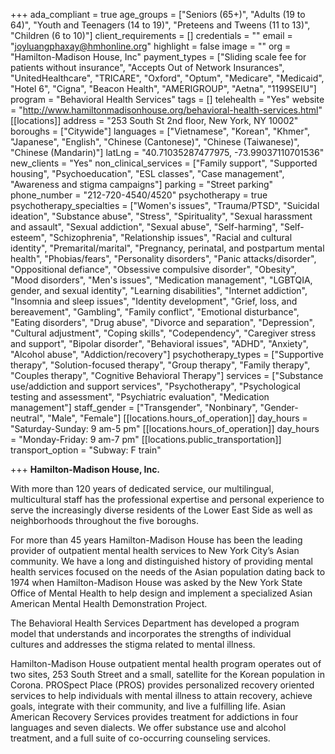 +++
ada_compliant = true
age_groups = ["Seniors (65+)", "Adults (19 to 64)", "Youth and Teenagers (14 to 19)", "Preteens and Tweens (11 to 13)", "Children (6 to 10)"]
client_requirements = []
credentials = ""
email = "joyluangphaxay@hmhonline.org"
highlight = false
image = ""
org = "Hamilton-Madison House, Inc"
payment_types = ["Sliding scale fee for patients without insurance", "Accepts Out of Network Insurances", "UnitedHealthcare", "TRICARE", "Oxford", "Optum", "Medicare", "Medicaid", "Hotel 6", "Cigna", "Beacon Health", "AMERIGROUP", "Aetna", "1199SEIU"]
program = "Behavioral Health Services"
tags = []
telehealth = "Yes"
website = "http://www.hamiltonmadisonhouse.org/behavioral-health-services.html"
[[locations]]
address = "253 South St 2nd floor, New York, NY 10002"
boroughs = ["Citywide"]
languages = ["Vietnamese", "Korean", "Khmer", "Japanese", "English", "Chinese (Cantonese)", "Chinese (Taiwanese)", "Chinese (Mandarin)"]
latLng = "40.71035287477975, -73.99037110701536"
new_clients = "Yes"
non_clinical_services = ["Family support", "Supported housing", "Psychoeducation", "ESL classes", "Case management", "Awareness and stigma campaigns"]
parking = "Street parking"
phone_number = "212-720-4540/4520"
psychotherapy = true
psychotherapy_specialties = ["Women's issues", "Trauma/PTSD", "Suicidal ideation", "Substance abuse", "Stress", "Spirituality", "Sexual harassment and assault", "Sexual addiction", "Sexual abuse", "Self-harming", "Self-esteem", "Schizophrenia", "Relationship issues", "Racial and cultural identity", "Premarital/marital", "Pregnancy, perinatal, and postpartum mental health", "Phobias/fears", "Personality disorders", "Panic attacks/disorder", "Oppositional defiance", "Obsessive compulsive disorder", "Obesity", "Mood disorders", "Men's issues", "Medication management", "LGBTQIA, gender, and sexual identity", "Learning disabilities", "Internet addiction", "Insomnia and sleep issues", "Identity development", "Grief, loss, and bereavement", "Gambling", "Family conflict", "Emotional disturbance", "Eating disorders", "Drug abuse", "Divorce and separation", "Depression", "Cultural adjustment", "Coping skills", "Codependency", "Caregiver stress and support", "Bipolar disorder", "Behavioral issues", "ADHD", "Anxiety", "Alcohol abuse", "Addiction/recovery"]
psychotherapy_types = ["Supportive therapy", "Solution-focused therapy", "Group therapy", "Family therapy", "Couples therapy", "Cognitive Behavioral Therapy"]
services = ["Substance use/addiction and support services", "Psychotherapy", "Psychological testing and assessment", "Psychiatric evaluation", "Medication management"]
staff_gender = ["Transgender", "Nonbinary", "Gender-neutral", "Male", "Female"]
[[locations.hours_of_operation]]
day_hours = "Saturday-Sunday: 9 am-5 pm"
[[locations.hours_of_operation]]
day_hours = "Monday-Friday: 9 am-7 pm"
[[locations.public_transportation]]
transport_option = "Subway: F train"

+++
**Hamilton-Madison House, Inc.**

With more than 120 years of dedicated service, our multilingual, multicultural staff has the professional expertise and personal experience to serve the increasingly diverse residents of the Lower East Side as well as neighborhoods throughout the five boroughs.

For more than 45 years Hamilton-Madison House has been the leading provider of outpatient mental health services to New York City’s Asian community. We have a long and distinguished history of providing mental health services focused on the needs of the Asian population dating back to 1974 when Hamilton-Madison House was asked by the New York State Office of Mental Health to help design and implement a specialized Asian American Mental Health Demonstration Project.

The Behavioral Health Services Department has developed a program model that understands and incorporates the strengths of individual cultures and addresses the stigma related to mental illness.

Hamilton-Madison House outpatient mental health program operates out of two sites, 253 South Street and a small, satellite for the Korean population in Corona. PROSpect Place (PROS) provides personalized recovery oriented services to help individuals with mental illness to attain recovery, achieve goals, integrate with their community, and live a fulfilling life. Asian American Recovery Services provides treatment for addictions in four languages and seven dialects. We offer substance use and alcohol treatment, and a full suite of co-occurring counseling services.